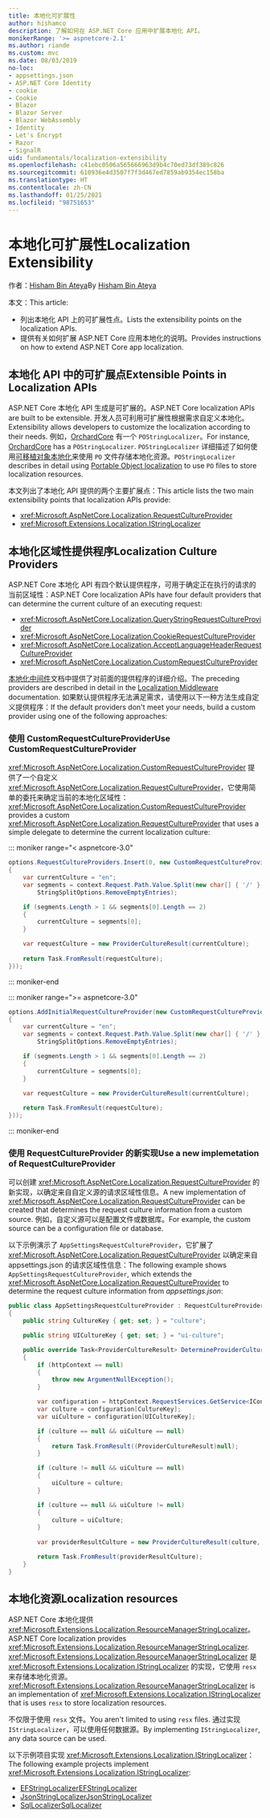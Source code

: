 ```yaml
---
title: 本地化可扩展性
author: hishamco
description: 了解如何在 ASP.NET Core 应用中扩展本地化 API。
monikerRange: '>= aspnetcore-2.1'
ms.author: riande
ms.custom: mvc
ms.date: 08/03/2019
no-loc:
- appsettings.json
- ASP.NET Core Identity
- cookie
- Cookie
- Blazor
- Blazor Server
- Blazor WebAssembly
- Identity
- Let's Encrypt
- Razor
- SignalR
uid: fundamentals/localization-extensibility
ms.openlocfilehash: c41ebc0506a565666963d9b4c70ed73df389c826
ms.sourcegitcommit: 610936e4d3507f7f3d467ed7859ab9354ec158ba
ms.translationtype: HT
ms.contentlocale: zh-CN
ms.lasthandoff: 01/25/2021
ms.locfileid: "98751653"
---
```

# <a name="localization-extensibility"></a><span data-ttu-id="8c506-103">本地化可扩展性</span><span class="sxs-lookup"><span data-stu-id="8c506-103">Localization Extensibility</span></span>

<span data-ttu-id="8c506-104">作者：[Hisham Bin Ateya](https://github.com/hishamco)</span><span class="sxs-lookup"><span data-stu-id="8c506-104">By [Hisham Bin Ateya](https://github.com/hishamco)</span></span>

<span data-ttu-id="8c506-105">本文：</span><span class="sxs-lookup"><span data-stu-id="8c506-105">This article:</span></span>

* <span data-ttu-id="8c506-106">列出本地化 API 上的可扩展性点。</span><span class="sxs-lookup"><span data-stu-id="8c506-106">Lists the extensibility points on the localization APIs.</span></span>
* <span data-ttu-id="8c506-107">提供有关如何扩展 ASP.NET Core 应用本地化的说明。</span><span class="sxs-lookup"><span data-stu-id="8c506-107">Provides instructions on how to extend ASP.NET Core app localization.</span></span>

## <a name="extensible-points-in-localization-apis"></a><span data-ttu-id="8c506-108">本地化 API 中的可扩展点</span><span class="sxs-lookup"><span data-stu-id="8c506-108">Extensible Points in Localization APIs</span></span>

<span data-ttu-id="8c506-109">ASP.NET Core 本地化 API 生成是可扩展的。</span><span class="sxs-lookup"><span data-stu-id="8c506-109">ASP.NET Core localization APIs are built to be extensible.</span></span> <span data-ttu-id="8c506-110">开发人员可利用可扩展性根据需求自定义本地化。</span><span class="sxs-lookup"><span data-stu-id="8c506-110">Extensibility allows developers to customize the localization according to their needs.</span></span> <span data-ttu-id="8c506-111">例如，[OrchardCore](https://github.com/orchardCMS/OrchardCore/) 有一个 `POStringLocalizer`。</span><span class="sxs-lookup"><span data-stu-id="8c506-111">For instance, [OrchardCore](https://github.com/orchardCMS/OrchardCore/) has a `POStringLocalizer`.</span></span> <span data-ttu-id="8c506-112">`POStringLocalizer` 详细描述了如何使用[可移植对象本地化](xref:fundamentals/portable-object-localization)来使用 `PO` 文件存储本地化资源。</span><span class="sxs-lookup"><span data-stu-id="8c506-112">`POStringLocalizer` describes in detail using [Portable Object localization](xref:fundamentals/portable-object-localization) to use `PO` files to store localization resources.</span></span>

<span data-ttu-id="8c506-113">本文列出了本地化 API 提供的两个主要扩展点：</span><span class="sxs-lookup"><span data-stu-id="8c506-113">This article lists the two main extensibility points that localization APIs provide:</span></span> 

* <xref:Microsoft.AspNetCore.Localization.RequestCultureProvider>
* <xref:Microsoft.Extensions.Localization.IStringLocalizer>

## <a name="localization-culture-providers"></a><span data-ttu-id="8c506-114">本地化区域性提供程序</span><span class="sxs-lookup"><span data-stu-id="8c506-114">Localization Culture Providers</span></span>

<span data-ttu-id="8c506-115">ASP.NET Core 本地化 API 有四个默认提供程序，可用于确定正在执行的请求的当前区域性：</span><span class="sxs-lookup"><span data-stu-id="8c506-115">ASP.NET Core localization APIs have four default providers that can determine the current culture of an executing request:</span></span>

* <xref:Microsoft.AspNetCore.Localization.QueryStringRequestCultureProvider>
* <xref:Microsoft.AspNetCore.Localization.CookieRequestCultureProvider>
* <xref:Microsoft.AspNetCore.Localization.AcceptLanguageHeaderRequestCultureProvider>
* <xref:Microsoft.AspNetCore.Localization.CustomRequestCultureProvider>

<span data-ttu-id="8c506-116">[本地化中间件](xref:fundamentals/localization)文档中提供了对前面的提供程序的详细介绍。</span><span class="sxs-lookup"><span data-stu-id="8c506-116">The preceding providers are described in detail in the [Localization Middleware](xref:fundamentals/localization) documentation.</span></span> <span data-ttu-id="8c506-117">如果默认提供程序无法满足需求，请使用以下一种方法生成自定义提供程序：</span><span class="sxs-lookup"><span data-stu-id="8c506-117">If the default providers don't meet your needs, build a custom provider using one of the following approaches:</span></span>

### <a name="use-customrequestcultureprovider"></a><span data-ttu-id="8c506-118">使用 CustomRequestCultureProvider</span><span class="sxs-lookup"><span data-stu-id="8c506-118">Use CustomRequestCultureProvider</span></span>

<span data-ttu-id="8c506-119"><xref:Microsoft.AspNetCore.Localization.CustomRequestCultureProvider> 提供了一个自定义 <xref:Microsoft.AspNetCore.Localization.RequestCultureProvider>，它使用简单的委托来确定当前的本地化区域性：</span><span class="sxs-lookup"><span data-stu-id="8c506-119"><xref:Microsoft.AspNetCore.Localization.CustomRequestCultureProvider> provides a custom <xref:Microsoft.AspNetCore.Localization.RequestCultureProvider> that uses a simple delegate to determine the current localization culture:</span></span>

::: moniker range="< aspnetcore-3.0"
```csharp
options.RequestCultureProviders.Insert(0, new CustomRequestCultureProvider(async context =>
{
    var currentCulture = "en";
    var segments = context.Request.Path.Value.Split(new char[] { '/' }, 
        StringSplitOptions.RemoveEmptyEntries);

    if (segments.Length > 1 && segments[0].Length == 2)
    {
        currentCulture = segments[0];
    }

    var requestCulture = new ProviderCultureResult(currentCulture);
    
    return Task.FromResult(requestCulture);
}));
```

::: moniker-end

::: moniker range=">= aspnetcore-3.0"
```csharp
options.AddInitialRequestCultureProvider(new CustomRequestCultureProvider(async context =>
{
    var currentCulture = "en";
    var segments = context.Request.Path.Value.Split(new char[] { '/' }, 
        StringSplitOptions.RemoveEmptyEntries);

    if (segments.Length > 1 && segments[0].Length == 2)
    {
        currentCulture = segments[0];
    }

    var requestCulture = new ProviderCultureResult(currentCulture);
    
    return Task.FromResult(requestCulture);
}));
```

::: moniker-end

### <a name="use-a-new-implemetation-of-requestcultureprovider"></a><span data-ttu-id="8c506-120">使用 RequestCultureProvider 的新实现</span><span class="sxs-lookup"><span data-stu-id="8c506-120">Use a new implemetation of RequestCultureProvider</span></span>

<span data-ttu-id="8c506-121">可以创建 <xref:Microsoft.AspNetCore.Localization.RequestCultureProvider> 的新实现，以确定来自自定义源的请求区域性信息。</span><span class="sxs-lookup"><span data-stu-id="8c506-121">A new implementation of <xref:Microsoft.AspNetCore.Localization.RequestCultureProvider> can be created that determines the request culture information from a custom source.</span></span> <span data-ttu-id="8c506-122">例如，自定义源可以是配置文件或数据库。</span><span class="sxs-lookup"><span data-stu-id="8c506-122">For example, the custom source can be a configuration file or database.</span></span>

<span data-ttu-id="8c506-123">以下示例演示了 `AppSettingsRequestCultureProvider`，它扩展了 <xref:Microsoft.AspNetCore.Localization.RequestCultureProvider> 以确定来自 appsettings.json 的请求区域性信息：</span><span class="sxs-lookup"><span data-stu-id="8c506-123">The following example shows `AppSettingsRequestCultureProvider`, which extends the <xref:Microsoft.AspNetCore.Localization.RequestCultureProvider> to determine the request culture information from *appsettings.json*:</span></span>

```csharp
public class AppSettingsRequestCultureProvider : RequestCultureProvider
{
    public string CultureKey { get; set; } = "culture";

    public string UICultureKey { get; set; } = "ui-culture";

    public override Task<ProviderCultureResult> DetermineProviderCultureResult(HttpContext httpContext)
    {
        if (httpContext == null)
        {
            throw new ArgumentNullException();
        }

        var configuration = httpContext.RequestServices.GetService<IConfigurationRoot>();
        var culture = configuration[CultureKey];
        var uiCulture = configuration[UICultureKey];

        if (culture == null && uiCulture == null)
        {
            return Task.FromResult((ProviderCultureResult)null);
        }

        if (culture != null && uiCulture == null)
        {
            uiCulture = culture;
        }

        if (culture == null && uiCulture != null)
        {
            culture = uiCulture;
        }
        
        var providerResultCulture = new ProviderCultureResult(culture, uiCulture);

        return Task.FromResult(providerResultCulture);
    }
}
```

## <a name="localization-resources"></a><span data-ttu-id="8c506-124">本地化资源</span><span class="sxs-lookup"><span data-stu-id="8c506-124">Localization resources</span></span>

<span data-ttu-id="8c506-125">ASP.NET Core 本地化提供 <xref:Microsoft.Extensions.Localization.ResourceManagerStringLocalizer>。</span><span class="sxs-lookup"><span data-stu-id="8c506-125">ASP.NET Core localization provides <xref:Microsoft.Extensions.Localization.ResourceManagerStringLocalizer>.</span></span> <span data-ttu-id="8c506-126"><xref:Microsoft.Extensions.Localization.ResourceManagerStringLocalizer> 是 <xref:Microsoft.Extensions.Localization.IStringLocalizer> 的实现，它使用 `resx` 来存储本地化资源。</span><span class="sxs-lookup"><span data-stu-id="8c506-126"><xref:Microsoft.Extensions.Localization.ResourceManagerStringLocalizer> is an implementation of <xref:Microsoft.Extensions.Localization.IStringLocalizer> that is uses `resx` to store localization resources.</span></span>

<span data-ttu-id="8c506-127">不仅限于使用 `resx` 文件。</span><span class="sxs-lookup"><span data-stu-id="8c506-127">You aren't limited to using `resx` files.</span></span> <span data-ttu-id="8c506-128">通过实现 `IStringLocalizer`，可以使用任何数据源。</span><span class="sxs-lookup"><span data-stu-id="8c506-128">By implementing `IStringLocalizer`, any data source can be used.</span></span>

<span data-ttu-id="8c506-129">以下示例项目实现 <xref:Microsoft.Extensions.Localization.IStringLocalizer>：</span><span class="sxs-lookup"><span data-stu-id="8c506-129">The following example projects implement <xref:Microsoft.Extensions.Localization.IStringLocalizer>:</span></span> 

* [<span data-ttu-id="8c506-130">EFStringLocalizer</span><span class="sxs-lookup"><span data-stu-id="8c506-130">EFStringLocalizer</span></span>](https://github.com/aspnet/Entropy/tree/master/samples/Localization.EntityFramework)
* [<span data-ttu-id="8c506-131">JsonStringLocalizer</span><span class="sxs-lookup"><span data-stu-id="8c506-131">JsonStringLocalizer</span></span>](https://github.com/hishamco/My.Extensions.Localization.Json)
* [<span data-ttu-id="8c506-132">SqlLocalizer</span><span class="sxs-lookup"><span data-stu-id="8c506-132">SqlLocalizer</span></span>](https://github.com/damienbod/AspNetCoreLocalization)
